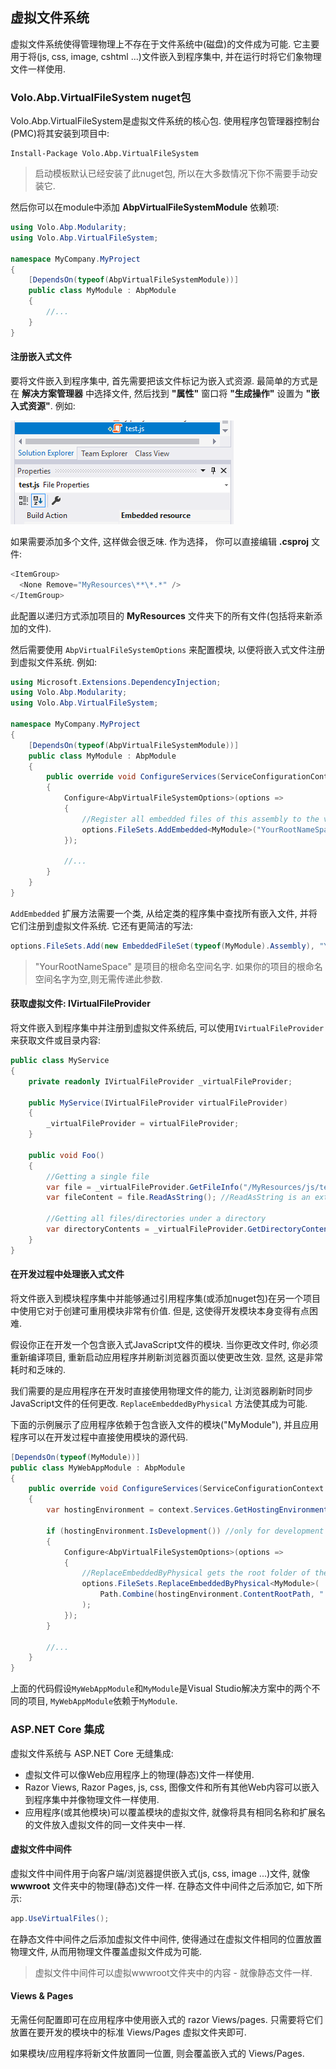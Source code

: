 ## 虚拟文件系统

虚拟文件系统使得管理物理上不存在于文件系统中(磁盘)的文件成为可能. 它主要用于将(js, css, image, cshtml ...)文件嵌入到程序集中, 并在运行时将它们象物理文件一样使用.

### Volo.Abp.VirtualFileSystem nuget包

Volo.Abp.VirtualFileSystem是虚拟文件系统的核心包. 使用程序包管理器控制台(PMC)将其安装到项目中:

```
Install-Package Volo.Abp.VirtualFileSystem
```

> 启动模板默认已经安装了此nuget包, 所以在大多数情况下你不需要手动安装它.

然后你可以在module中添加 **AbpVirtualFileSystemModule** 依赖项:

```c#
using Volo.Abp.Modularity;
using Volo.Abp.VirtualFileSystem;

namespace MyCompany.MyProject
{
    [DependsOn(typeof(AbpVirtualFileSystemModule))]
    public class MyModule : AbpModule
    {
        //...
    }
}
```

#### 注册嵌入式文件

要将文件嵌入到程序集中, 首先需要把该文件标记为嵌入式资源. 最简单的方式是在 **解决方案管理器** 中选择文件, 然后找到 **"属性"** 窗口将 **"生成操作"** 设置为 **"嵌入式资源"**.
例如:

![build-action-embedded-resource-sample](images/build-action-embedded-resource-sample.png)

如果需要添加多个文件, 这样做会很乏味. 作为选择， 你可以直接编辑 **.csproj** 文件:

````C#
<ItemGroup>
  <None Remove="MyResources\**\*.*" />
</ItemGroup>
````

此配置以递归方式添加项目的 **MyResources** 文件夹下的所有文件(包括将来新添加的文件).

然后需要使用 `AbpVirtualFileSystemOptions` 来配置模块, 以便将嵌入式文件注册到虚拟文件系统.  例如:

````C#
using Microsoft.Extensions.DependencyInjection;
using Volo.Abp.Modularity;
using Volo.Abp.VirtualFileSystem;

namespace MyCompany.MyProject
{
    [DependsOn(typeof(AbpVirtualFileSystemModule))]
    public class MyModule : AbpModule
    {
        public override void ConfigureServices(ServiceConfigurationContext context)
        {
            Configure<AbpVirtualFileSystemOptions>(options =>
            {
                //Register all embedded files of this assembly to the virtual file system
                options.FileSets.AddEmbedded<MyModule>("YourRootNameSpace");
            });

            //...
        }
    }
}
````

`AddEmbedded` 扩展方法需要一个类, 从给定类的程序集中查找所有嵌入文件, 并将它们注册到虚拟文件系统. 它还有更简洁的写法:

````C#
options.FileSets.Add(new EmbeddedFileSet(typeof(MyModule).Assembly), "YourRootNameSpace");
````

> "YourRootNameSpace" 是项目的根命名空间名字. 如果你的项目的根命名空间名字为空,则无需传递此参数.

#### 获取虚拟文件: IVirtualFileProvider

将文件嵌入到程序集中并注册到虚拟文件系统后, 可以使用`IVirtualFileProvider`来获取文件或目录内容:

````C#
public class MyService
{
    private readonly IVirtualFileProvider _virtualFileProvider;

    public MyService(IVirtualFileProvider virtualFileProvider)
    {
        _virtualFileProvider = virtualFileProvider;
    }

    public void Foo()
    {
        //Getting a single file
        var file = _virtualFileProvider.GetFileInfo("/MyResources/js/test.js");
        var fileContent = file.ReadAsString(); //ReadAsString is an extension method of ABP

        //Getting all files/directories under a directory
        var directoryContents = _virtualFileProvider.GetDirectoryContents("/MyResources/js");
    }
}
````

#### 在开发过程中处理嵌入式文件

将文件嵌入到模块程序集中并能够通过引用程序集(或添加nuget包)在另一个项目中使用它对于创建可重用模块非常有价值. 但是, 这使得开发模块本身变得有点困难.

假设你正在开发一个包含嵌入式JavaScript文件的模块. 当你更改文件时, 你必须重新编译项目, 重新启动应用程序并刷新浏览器页面以使更改生效. 显然, 这是非常耗时和乏味的.

我们需要的是应用程序在开发时直接使用物理文件的能力, 让浏览器刷新时同步JavaScript文件的任何更改. `ReplaceEmbeddedByPhysical` 方法使其成为可能.

下面的示例展示了应用程序依赖于包含嵌入文件的模块("MyModule"), 并且应用程序可以在开发过程中直接使用模块的源代码.

````C#
[DependsOn(typeof(MyModule))]
public class MyWebAppModule : AbpModule
{
    public override void ConfigureServices(ServiceConfigurationContext context)
    {
        var hostingEnvironment = context.Services.GetHostingEnvironment();

        if (hostingEnvironment.IsDevelopment()) //only for development time
        {
            Configure<AbpVirtualFileSystemOptions>(options =>
            {
                //ReplaceEmbeddedByPhysical gets the root folder of the MyModule project
                options.FileSets.ReplaceEmbeddedByPhysical<MyModule>(
                    Path.Combine(hostingEnvironment.ContentRootPath, "..\\MyModuleProject")
                );
            });
        }

        //...
    }
}
````

上面的代码假设`MyWebAppModule`和`MyModule`是Visual Studio解决方案中的两个不同的项目, `MyWebAppModule`依赖于`MyModule`.

### ASP.NET Core 集成

虚拟文件系统与 ASP.NET Core 无缝集成:

* 虚拟文件可以像Web应用程序上的物理(静态)文件一样使用.
* Razor Views, Razor Pages, js, css, 图像文件和所有其他Web内容可以嵌入到程序集中并像物理文件一样使用.
* 应用程序(或其他模块)可以覆盖模块的虚拟文件, 就像将具有相同名称和扩展名的文件放入虚拟文件的同一文件夹中一样.

#### 虚拟文件中间件

虚拟文件中间件用于向客户端/浏览器提供嵌入式(js, css, image ...)文件, 就像 **wwwroot** 文件夹中的物理(静态)文件一样. 在静态文件中间件之后添加它, 如下所示:

````C#
app.UseVirtualFiles();
````

在静态文件中间件之后添加虚拟文件中间件, 使得通过在虚拟文件相同的位置放置物理文件, 从而用物理文件覆盖虚拟文件成为可能.

> 虚拟文件中间件可以虚拟wwwroot文件夹中的内容 - 就像静态文件一样.

#### Views & Pages

无需任何配置即可在应用程序中使用嵌入式的 razor Views/pages. 只需要将它们放置在要开发的模块中的标准 Views/Pages 虚拟文件夹即可.

如果模块/应用程序将新文件放置同一位置, 则会覆盖嵌入式的 Views/Pages.

